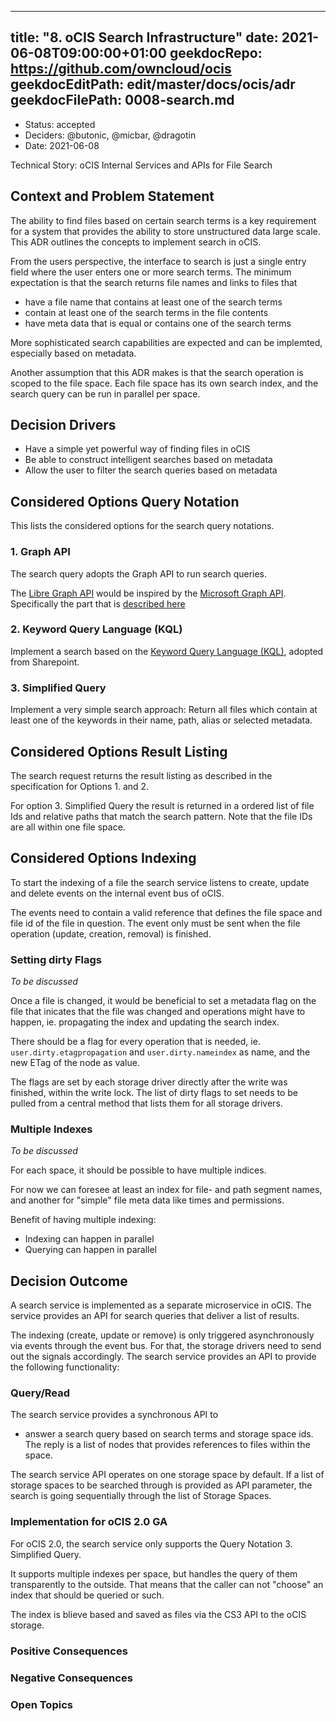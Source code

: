 
---
title: "8. oCIS Search Infrastructure"
date: 2021-06-08T09:00:00+01:00
geekdocRepo: https://github.com/owncloud/ocis
geekdocEditPath: edit/master/docs/ocis/adr
geekdocFilePath: 0008-search.md
---

* Status: accepted
* Deciders: @butonic, @micbar, @dragotin
* Date: 2021-06-08

Technical Story: oCIS Internal Services and APIs for File Search

## Context and Problem Statement

The ability to find files based on certain search terms is a key requirement for a system that provides the ability to store unstructured data large scale. This ADR outlines the concepts to implement search in oCIS.

From the users perspective, the interface to search is just a single entry field where the user enters one or more search terms. The minimum expectation is that the search returns file names and links to files that

- have a file name that contains at least one of the search terms
- contain at least one of the search terms in the file contents
- have meta data that is equal or contains one of the search terms

More sophisticated search capabilities are expected and can be implemted, especially based on metadata.

Another assumption that this ADR makes is that the search operation is scoped to the file space. Each file space has its own search index, and the search query can be run in parallel per space.

## Decision Drivers

- Have a simple yet powerful way of finding files in oCIS
- Be able to construct intelligent searches based on metadata
- Allow the user to filter the search queries based on metadata

## Considered Options Query Notation

This lists the considered options for the search query notations.

### 1. Graph API

The search query adopts the Graph API to run search queries.

The [Libre Graph API](https://github.com/owncloud/libre-graph-api) would be inspired by the
[Microsoft Graph API](https://developer.microsoft.com/en-us/graph). Specifically the part that is [described here](https://docs.microsoft.com/en-us/graph/api/driveitem-search?view=graph-rest-1.0&tabs=http)

### 2. Keyword Query Language (KQL)

Implement a search based on the [Keyword Query Language (KQL)](https://github.com/SharePoint/sp-dev-docs/blob/master/docs/general-development/keyword-query-language-kql-syntax-reference.md), adopted from Sharepoint.

### 3. Simplified Query

Implement a very simple search approach: Return all files which contain at least one of the keywords in their name, path, alias or selected metadata.

## Considered Options Result Listing

The search request returns the result listing as described in the specification for Options 1. and 2.

For option 3. Simplified Query the result is returned in a ordered list of file Ids and relative paths that match the search pattern. Note that the file IDs are all within one file space.

## Considered Options Indexing

To start the indexing of a file the search service listens to create, update and delete events on the internal event bus of oCIS.

The events need to contain a valid reference that defines the file space and file id of the file in question. The event only must be sent when the file operation (update, creation, removal) is finished.

### Setting dirty Flags

*To be discussed*

Once a file is changed, it would be beneficial to set a metadata flag on the file that inicates that the file was changed and operations might have to happen, ie. propagating the index and updating the search index.

There should be a flag for every operation that is needed, ie. `user.dirty.etagpropagation` and `user.dirty.nameindex` as name, and the new ETag of the node as value.

The flags are set by each storage driver directly after the write was finished, within the write lock. The list of dirty flags to set needs to be pulled from a central method that lists them for all storage drivers.

### Multiple Indexes

*To be discussed*

For each space, it should be possible to have multiple indices.

For now we can foresee at least an index for file- and path segment names, and another for "simple" file meta data like times and permissions.

Benefit of having multiple indexing:
- Indexing can happen in parallel
- Querying can happen in parallel

## Decision Outcome

A search service is implemented as a separate microservice in oCIS. The service provides an API for search queries that deliver a list of results.

The indexing (create, update or remove) is only triggered asynchronously via events through the event bus. For that, the storage drivers need to send out the signals accordingly.
The search service provides an API to provide the following functionality:

### Query/Read

The search service provides a synchronous API to
- answer a search query based on search terms and storage space ids. The reply is a list of nodes that provides references to files within the space.

The search service API operates on one storage space by default. If a list of storage spaces to be searched through is provided as API parameter, the search is going sequentially through the list of Storage Spaces.

### Implementation for oCIS 2.0 GA

For oCIS 2.0, the search service only supports the Query Notation 3. Simplified Query.

It supports multiple indexes per space, but handles the query of them transparently to the outside. That means that the caller can not "choose" an index that should be queried or such.

The index is blieve based and saved as files via the CS3 API to the oCIS storage.

### Positive Consequences

### Negative Consequences

### Open Topics
